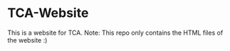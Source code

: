 # TCA-Website

This is a website for TCA. Note: This repo only contains the HTML files of the website :)
